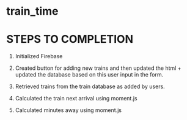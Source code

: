 # train_time

# STEPS TO COMPLETION

 1. Initialized Firebase

 2. Created button for adding new trains and then updated the html + updated the database based on this user input in the form.

 3. Retrieved trains from the train database as added by users.

 4. Calculated the train next arrival using moment.js

 5. Calculated minutes away using moment.js
